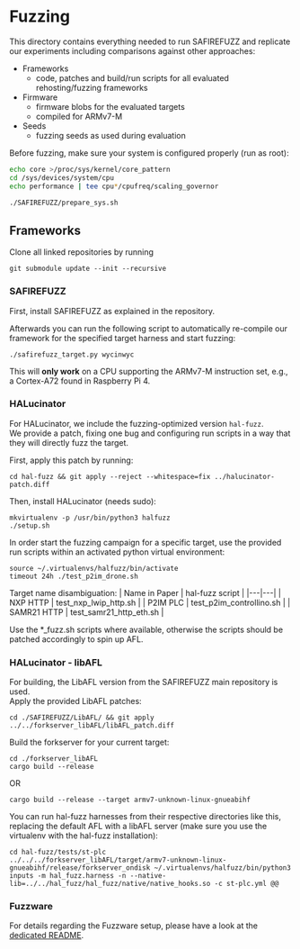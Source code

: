 # Fuzzing

This directory contains everything needed to run SAFIREFUZZ and replicate our experiments 
including comparisons against other approaches:

- Frameworks
    - code, patches and build/run scripts for all evaluated rehosting/fuzzing frameworks
- Firmware
    - firmware blobs for the evaluated targets 
    - compiled for ARMv7-M
- Seeds
    - fuzzing seeds as used during evaluation

Before fuzzing, make sure your system is configured properly (run as root):
```bash
echo core >/proc/sys/kernel/core_pattern
cd /sys/devices/system/cpu
echo performance | tee cpu*/cpufreq/scaling_governor

./SAFIREFUZZ/prepare_sys.sh
```

## Frameworks

Clone all linked repositories by running
```
git submodule update --init --recursive
```

### SAFIREFUZZ
First, install SAFIREFUZZ as explained in the repository.

Afterwards you can run the following script to automatically re-compile our framework for the specified target harness and start fuzzing:
```
./safirefuzz_target.py wycinwyc
```
This will **only work** on a CPU supporting the ARMv7-M instruction set, e.g., a Cortex-A72 found in Raspberry Pi 4.

### HALucinator
For HALucinator, we include the fuzzing-optimized version `hal-fuzz`.  
We provide a patch, fixing one bug and configuring run scripts in a way that they will directly fuzz the target.

First, apply this patch by running:
```
cd hal-fuzz && git apply --reject --whitespace=fix ../halucinator-patch.diff
```

Then, install HALucinator (needs sudo):
```
mkvirtualenv -p /usr/bin/python3 halfuzz
./setup.sh
```

In order start the fuzzing campaign for a specific target, use the provided run scripts within an activated python virtual environment:
```
source ~/.virtualenvs/halfuzz/bin/activate
timeout 24h ./test_p2im_drone.sh
```

Target name disambiguation:
| Name in Paper | hal-fuzz script |
|---|---|
| NXP HTTP | test_nxp_lwip_http.sh |
| P2IM PLC | test_p2im_controllino.sh |
| SAMR21 HTTP  | test_samr21_http_eth.sh |

Use the *_fuzz.sh scripts where available, otherwise the scripts should be patched accordingly to spin up AFL.

### HALucinator - libAFL
For building, the LibAFL version from the SAFIREFUZZ main repository is used.  
Apply the provided LibAFL patches:
```
cd ./SAFIREFUZZ/LibAFL/ && git apply ../../forkserver_libAFL/libAFL_patch.diff
```
Build the forkserver for your current target:
```
cd ./forkserver_libAFL
cargo build --release
```
OR
```
cargo build --release --target armv7-unknown-linux-gnueabihf
```

You can run hal-fuzz harnesses from their respective directories like this, replacing the default AFL with a libAFL server (make sure you use the virtualenv with the hal-fuzz installation):
```
cd hal-fuzz/tests/st-plc
../../../forkserver_libAFL/target/armv7-unknown-linux-gnueabihf/release/forkserver_ondisk ~/.virtualenvs/halfuzz/bin/python3 inputs -m hal_fuzz.harness -n --native-lib=../../hal_fuzz/hal_fuzz/native/native_hooks.so -c st-plc.yml @@
```

### Fuzzware
For details regarding the Fuzzware setup, please have a look at the [dedicated README](./fuzzware/README.md).